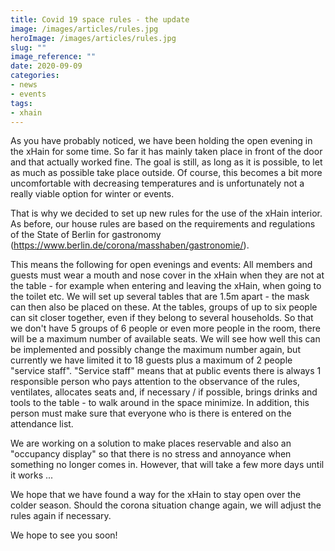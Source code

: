 ```yaml
---
title: Covid 19 space rules - the update
image: /images/articles/rules.jpg
heroImage: /images/articles/rules.jpg
slug: ""
image_reference: ""
date: 2020-09-09
categories:
- news
- events
tags:
- xhain
---
```


As you have probably noticed, we have been holding the open evening in the xHain for some time.
So far it has mainly taken place in front of the door and that actually worked fine.
The goal is still, as long as it is possible, to let as much as possible take place outside. Of course, this becomes a bit more uncomfortable with decreasing temperatures and is unfortunately not a really viable option for winter or events.

That is why we decided to set up new rules for the use of the xHain interior.
As before, our house rules are based on the requirements and regulations of the State of Berlin for gastronomy (https://www.berlin.de/corona/masshaben/gastronomie/).

This means the following for open evenings and events:
All members and guests must wear a mouth and nose cover in the xHain when they are not at the table - for example when entering and leaving the xHain, when going to the toilet etc.
We will set up several tables that are 1.5m apart - the mask can then also be placed on these. At the tables, groups of up to six people can sit closer together, even if they belong to several households.
So that we don't have 5 groups of 6 people or even more people in the room, there will be a maximum number of available seats. We will see how well this can be implemented and possibly change the maximum number again, but currently we have limited it to 18 guests plus a maximum of 2 people "service staff".
"Service staff" means that at public events there is always 1 responsible person who pays attention to the observance of the rules, ventilates, allocates seats and, if necessary / if possible, brings drinks and tools to the table - to walk around in the space minimize. In addition, this person must make sure that everyone who is there is entered on the attendance list.

We are working on a solution to make places reservable and also an "occupancy display" so that there is no stress and annoyance when something no longer comes in. However, that will take a few more days until it works ...

We hope that we have found a way for the xHain to stay open over the colder season. Should the corona situation change again, we will adjust the rules again if necessary.

We hope to see you soon!
